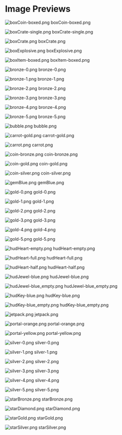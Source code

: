 # Image Previews

![boxCoin-boxed.png](boxCoin-boxed.png) boxCoin-boxed.png

![boxCrate-single.png](boxCrate-single.png) boxCrate-single.png

![boxCrate.png](boxCrate.png) boxCrate.png

![boxExplosive.png](boxExplosive.png) boxExplosive.png

![boxItem-boxed.png](boxItem-boxed.png) boxItem-boxed.png

![bronze-0.png](bronze-0.png) bronze-0.png

![bronze-1.png](bronze-1.png) bronze-1.png

![bronze-2.png](bronze-2.png) bronze-2.png

![bronze-3.png](bronze-3.png) bronze-3.png

![bronze-4.png](bronze-4.png) bronze-4.png

![bronze-5.png](bronze-5.png) bronze-5.png

![bubble.png](bubble.png) bubble.png

![carrot-gold.png](carrot-gold.png) carrot-gold.png

![carrot.png](carrot.png) carrot.png

![coin-bronze.png](coin-bronze.png) coin-bronze.png

![coin-gold.png](coin-gold.png) coin-gold.png

![coin-silver.png](coin-silver.png) coin-silver.png

![gemBlue.png](gemBlue.png) gemBlue.png

![gold-0.png](gold-0.png) gold-0.png

![gold-1.png](gold-1.png) gold-1.png

![gold-2.png](gold-2.png) gold-2.png

![gold-3.png](gold-3.png) gold-3.png

![gold-4.png](gold-4.png) gold-4.png

![gold-5.png](gold-5.png) gold-5.png

![hudHeart-empty.png](hudHeart-empty.png) hudHeart-empty.png

![hudHeart-full.png](hudHeart-full.png) hudHeart-full.png

![hudHeart-half.png](hudHeart-half.png) hudHeart-half.png

![hudJewel-blue.png](hudJewel-blue.png) hudJewel-blue.png

![hudJewel-blue_empty.png](hudJewel-blue_empty.png) hudJewel-blue_empty.png

![hudKey-blue.png](hudKey-blue.png) hudKey-blue.png

![hudKey-blue_empty.png](hudKey-blue_empty.png) hudKey-blue_empty.png

![jetpack.png](jetpack.png) jetpack.png

![portal-orange.png](portal-orange.png) portal-orange.png

![portal-yellow.png](portal-yellow.png) portal-yellow.png

![silver-0.png](silver-0.png) silver-0.png

![silver-1.png](silver-1.png) silver-1.png

![silver-2.png](silver-2.png) silver-2.png

![silver-3.png](silver-3.png) silver-3.png

![silver-4.png](silver-4.png) silver-4.png

![silver-5.png](silver-5.png) silver-5.png

![starBronze.png](starBronze.png) starBronze.png

![starDiamond.png](starDiamond.png) starDiamond.png

![starGold.png](starGold.png) starGold.png

![starSilver.png](starSilver.png) starSilver.png


